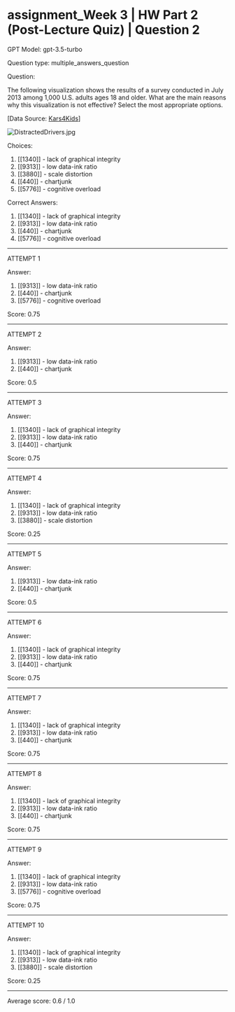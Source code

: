 # assignment_Week 3 | HW Part 2 (Post-Lecture Quiz) | Question 2

GPT Model: gpt-3.5-turbo

Question type: multiple_answers_question

Question:
<div><p>The following visualization shows the results of a survey conducted in July 2013 among 1,000 U.S. adults ages 18 and older. What are the main reasons why this visualization is not effective? Select the most appropriate options.</p>
<p>[Data Source: <a class="inline_disabled" href="https://parenting.kars4kids.org/press-release-new-survey-indicates-most-us-drivers-are-aware-of-the-dangers-of-texting-and-driving-yet-many-do-it-anyway/" target="_blank">Kars4Kids</a>]</p>
<p><img src="$IMS-CC-FILEBASE$/Uploaded%20Media/DistractedDrivers.jpg" alt="DistractedDrivers.jpg"></p></div>

Choices:
1. [[1340]] - lack of graphical integrity
2. [[9313]] - low data-ink ratio
3. [[3880]] - scale distortion
4. [[440]] - chartjunk
5. [[5776]] - cognitive overload

Correct Answers:
1. [[1340]] - lack of graphical integrity
2. [[9313]] - low data-ink ratio
4. [[440]] - chartjunk
5. [[5776]] - cognitive overload

****************************************

ATTEMPT 1

Answer: 
1. [[9313]] - low data-ink ratio
2. [[440]] - chartjunk
3. [[5776]] - cognitive overload

Score: 0.75

--------------------

ATTEMPT 2

Answer:
1. [[9313]] - low data-ink ratio
2. [[440]] - chartjunk

Score: 0.5

--------------------

ATTEMPT 3

Answer: 
1. [[1340]] - lack of graphical integrity
2. [[9313]] - low data-ink ratio
3. [[440]] - chartjunk

Score: 0.75

--------------------

ATTEMPT 4

Answer: 
1. [[1340]] - lack of graphical integrity
2. [[9313]] - low data-ink ratio
3. [[3880]] - scale distortion

Score: 0.25

--------------------

ATTEMPT 5

Answer: 
1. [[9313]] - low data-ink ratio
2. [[440]] - chartjunk

Score: 0.5

--------------------

ATTEMPT 6

Answer: 
1. [[1340]] - lack of graphical integrity
2. [[9313]] - low data-ink ratio
4. [[440]] - chartjunk

Score: 0.75

--------------------

ATTEMPT 7

Answer:
1. [[1340]] - lack of graphical integrity
2. [[9313]] - low data-ink ratio
4. [[440]] - chartjunk

Score: 0.75

--------------------

ATTEMPT 8

Answer:
1. [[1340]] - lack of graphical integrity
2. [[9313]] - low data-ink ratio
4. [[440]] - chartjunk

Score: 0.75

--------------------

ATTEMPT 9

Answer: 
1. [[1340]] - lack of graphical integrity
2. [[9313]] - low data-ink ratio
3. [[5776]] - cognitive overload

Score: 0.75

--------------------

ATTEMPT 10

Answer: 
1. [[1340]] - lack of graphical integrity
2. [[9313]] - low data-ink ratio
3. [[3880]] - scale distortion

Score: 0.25

--------------------

Average score: 0.6 / 1.0
